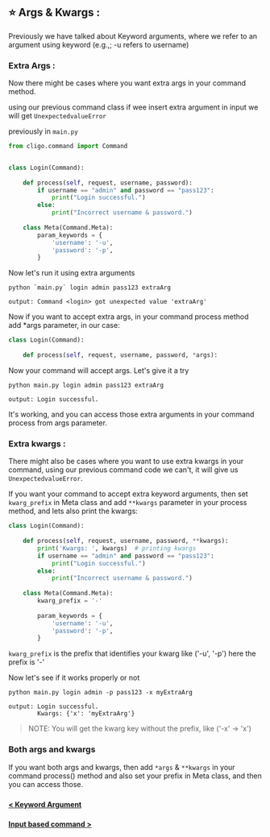 ## ⭐ Args & Kwargs :

Previously we have talked about Keyword arguments, where we refer to an argument
using keyword (e.g.,; -u refers to username)

### Extra Args :

Now there might be cases where you want extra args in your command method.

using our previous command class if wee insert extra argument in input we will
get `UnexpectedvalueError`


previously in `main.py`
```python
from cligo.command import Command


class Login(Command):
    
    def process(self, request, username, password):
        if username == "admin" and password == "pass123":
            print("Login successful.")
        else:
            print("Incorrect username & password.")
    
    class Meta(Command.Meta):
        param_keywords = {
            'username': '-u',
            'password': '-p',
        }
```

Now let's run it using extra arguments
```shell
python `main.py` login admin pass123 extraArg
```

```shell
output: Command <login> got unexpected value 'extraArg'
```

Now if you want to accept extra args, in your command process method add *args 
parameter, in our case: 

```python
class Login(Command):
    
    def process(self, request, username, password, *args):
```
Now your command will accept args. Let's give it a try

```shell
python main.py login admin pass123 extraArg
```

```shell
output: Login successful.
```

It's working, and you can access those extra arguments in your command process
from args parameter.

### Extra kwargs :
There might also be cases where you want to use extra kwargs in your command, using
our previous command code we can't, it will give us `UnexpectedvalueError`.

If you want your command to accept extra keyword arguments, then set `kwarg_prefix`
in Meta class and add `**kwargs` parameter in your process method, and lets 
also print the kwargs:

```python
class Login(Command):
    
    def process(self, request, username, password, **kwargs):
        print('Kwargs: ', kwargs)  # printing kwargs
        if username == "admin" and password == "pass123":
            print("Login successful.")
        else:
            print("Incorrect username & password.")
    
    class Meta(Command.Meta):
        kwarg_prefix = '-'
        
        param_keywords = {
            'username': '-u',
            'password': '-p',
        }
```

`kwarg_prefix` is the prefix that identifies your kwarg like ('-u', '-p') here
the prefix is '-'

Now let's see if it works properly or not

```shell
python main.py login admin -p pass123 -x myExtraArg
```

```shell
output: Login successful.
        Kwargs: {'x': 'myExtraArg'}
```

> NOTE: You will get the kwarg key without the prefix, like ('-x' -> 'x')


### Both args and kwargs
If you want both args and kwargs, then add `*args` & `**kwargs` in your
command process() method and also set your prefix in Meta class, and then
you can access those.

###

[<b> < Keyword Argument </b>](3.KeywordArgument.md)

###

[<b> Input based command > </b>](5.InputBasedCommand.md)